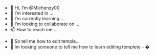 - 👋 Hi, I’m @Michenzy00
- 👀 I’m interested in ...
- 🌱 I’m currently learning ...
- 💞️ I’m looking to collaborate on ...
- 📫 How to reach me ...

<!---
Michenzy00/Michenzy00 is a ✨ special ✨ repository because its `README.md` (this file) appears on your GitHub profile.
You can click the Preview link to take a look at your changes.
--->
- 👀 So tell me how to edit temple...
- 👀 Im looking someone to tell me how to learn editing templete - �
